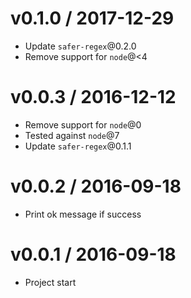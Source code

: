 v0.1.0 / 2017-12-29
==================

  * Update `safer-regex`@0.2.0
  * Remove support for `node`@<4

v0.0.3 / 2016-12-12
==================

  * Remove support for `node`@0
  * Tested against `node`@7
  * Update `safer-regex`@0.1.1

v0.0.2 / 2016-09-18
==================

  * Print ok message if success

v0.0.1 / 2016-09-18
==================

  * Project start
